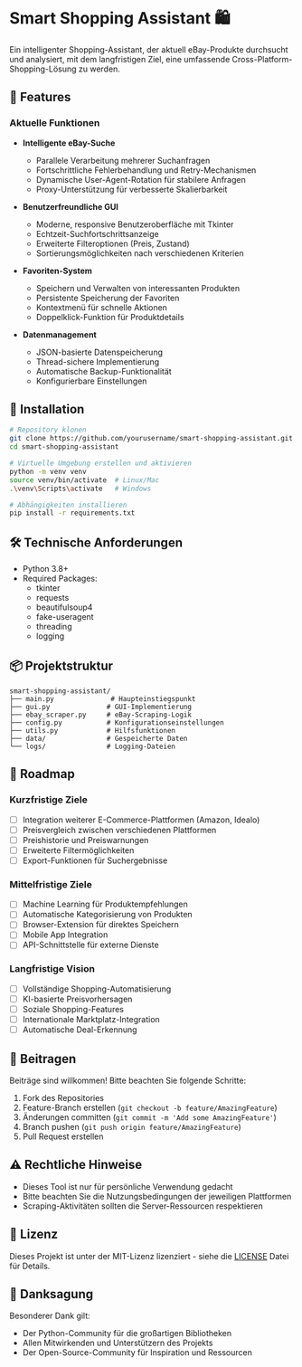 # Smart Shopping Assistant 🛍️

Ein intelligenter Shopping-Assistant, der aktuell eBay-Produkte durchsucht und analysiert, mit dem langfristigen Ziel, eine umfassende Cross-Platform-Shopping-Lösung zu werden.

## 🌟 Features

### Aktuelle Funktionen
- **Intelligente eBay-Suche**
  - Parallele Verarbeitung mehrerer Suchanfragen
  - Fortschrittliche Fehlerbehandlung und Retry-Mechanismen
  - Dynamische User-Agent-Rotation für stabilere Anfragen
  - Proxy-Unterstützung für verbesserte Skalierbarkeit

- **Benutzerfreundliche GUI**
  - Moderne, responsive Benutzeroberfläche mit Tkinter
  - Echtzeit-Suchfortschrittsanzeige
  - Erweiterte Filteroptionen (Preis, Zustand)
  - Sortierungsmöglichkeiten nach verschiedenen Kriterien

- **Favoriten-System**
  - Speichern und Verwalten von interessanten Produkten
  - Persistente Speicherung der Favoriten
  - Kontextmenü für schnelle Aktionen
  - Doppelklick-Funktion für Produktdetails

- **Datenmanagement**
  - JSON-basierte Datenspeicherung
  - Thread-sichere Implementierung
  - Automatische Backup-Funktionalität
  - Konfigurierbare Einstellungen

## 🚀 Installation

```bash
# Repository klonen
git clone https://github.com/yourusername/smart-shopping-assistant.git
cd smart-shopping-assistant

# Virtuelle Umgebung erstellen und aktivieren
python -m venv venv
source venv/bin/activate  # Linux/Mac
.\venv\Scripts\activate   # Windows

# Abhängigkeiten installieren
pip install -r requirements.txt
```

## 🛠️ Technische Anforderungen

- Python 3.8+
- Required Packages:
  - tkinter
  - requests
  - beautifulsoup4
  - fake-useragent
  - threading
  - logging

## 📦 Projektstruktur

```
smart-shopping-assistant/
├── main.py              # Haupteinstiegspunkt
├── gui.py              # GUI-Implementierung
├── ebay_scraper.py     # eBay-Scraping-Logik
├── config.py           # Konfigurationseinstellungen
├── utils.py            # Hilfsfunktionen
├── data/               # Gespeicherte Daten
└── logs/               # Logging-Dateien
```

## 🎯 Roadmap

### Kurzfristige Ziele
- [ ] Integration weiterer E-Commerce-Plattformen (Amazon, Idealo)
- [ ] Preisvergleich zwischen verschiedenen Plattformen
- [ ] Preishistorie und Preiswarnungen
- [ ] Erweiterte Filtermöglichkeiten
- [ ] Export-Funktionen für Suchergebnisse

### Mittelfristige Ziele
- [ ] Machine Learning für Produktempfehlungen
- [ ] Automatische Kategorisierung von Produkten
- [ ] Browser-Extension für direktes Speichern
- [ ] Mobile App Integration
- [ ] API-Schnittstelle für externe Dienste

### Langfristige Vision
- [ ] Vollständige Shopping-Automatisierung
- [ ] KI-basierte Preisvorhersagen
- [ ] Soziale Shopping-Features
- [ ] Internationale Marktplatz-Integration
- [ ] Automatische Deal-Erkennung

## 🤝 Beitragen

Beiträge sind willkommen! Bitte beachten Sie folgende Schritte:

1. Fork des Repositories
2. Feature-Branch erstellen (`git checkout -b feature/AmazingFeature`)
3. Änderungen committen (`git commit -m 'Add some AmazingFeature'`)
4. Branch pushen (`git push origin feature/AmazingFeature`)
5. Pull Request erstellen

## ⚠️ Rechtliche Hinweise

- Dieses Tool ist nur für persönliche Verwendung gedacht
- Bitte beachten Sie die Nutzungsbedingungen der jeweiligen Plattformen
- Scraping-Aktivitäten sollten die Server-Ressourcen respektieren

## 📝 Lizenz

Dieses Projekt ist unter der MIT-Lizenz lizenziert - siehe die [LICENSE](LICENSE) Datei für Details.

## 🙏 Danksagung

Besonderer Dank gilt:
- Der Python-Community für die großartigen Bibliotheken
- Allen Mitwirkenden und Unterstützern des Projekts
- Der Open-Source-Community für Inspiration und Ressourcen